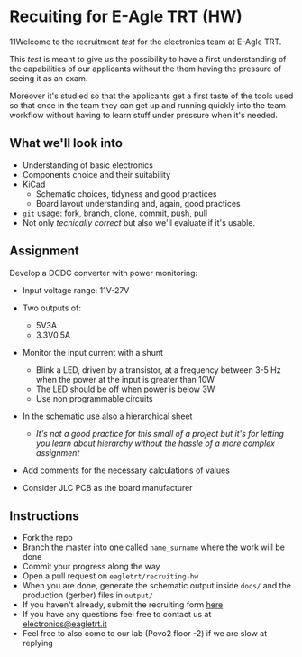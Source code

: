 # Recuiting for E-Agle TRT (HW)

11Welcome to the recruitment _test_ for the electronics team at E-Agle TRT.

This _test_ is meant to give us the possibility to have a first understanding of the capabilities of our applicants without the them having the pressure of seeing it as an exam.

Moreover it's studied so that the applicants get a first taste of the tools used so that once in the team they can get up and running quickly into the team workflow without having to learn stuff under pressure when it's needed.

## What we'll look into

 - Understanding of basic electronics
 - Components choice and their suitability
 - KiCad
   - Schematic choices, tidyness and good practices
   - Board layout understanding and, again, good practices
 - `git` usage: fork, branch, clone, commit, push, pull
 - Not only _tecnically correct_ but also we'll evaluate if it's usable.

## Assignment

Develop a DCDC converter with power monitoring:

 - Input voltage range: 11V-27V
 - Two outputs of:
   - 5V3A
   - 3.3V0.5A
 - Monitor the input current with a shunt
    - Blink a LED, driven by a transistor, at a frequency between 3-5 Hz when the power at the input is greater than 10W
    - The LED should be off when power is below 3W
    - Use non programmable circuits

 - In the schematic use also a hierarchical sheet
   - _It's not a good practice for this small of a project but it's for letting you learn about hierarchy without the hassle of a more complex assignment_

 - Add comments for the necessary calculations of values

 - Consider JLC PCB as the board manufacturer

## Instructions

 - Fork the repo
 - Branch the master into one called `name_surname` where the work will be done
 - Commit your progress along the way
 - Open a pull request on `eagletrt/recruiting-hw`
 - When you are done, generate the schematic output inside `docs/` and the production (gerber) files in `output/`
 - If you haven't already, submit the recruiting form [here](https://airtable.com/shrEDQJRgHh74MJKw)
 - If you have any questions feel free to contact us at [electronics@eagletrt.it](mailto:electronics@eagletrt.it)
 - Feel free to also come to our lab (Povo2 floor -2) if we are slow at replying
